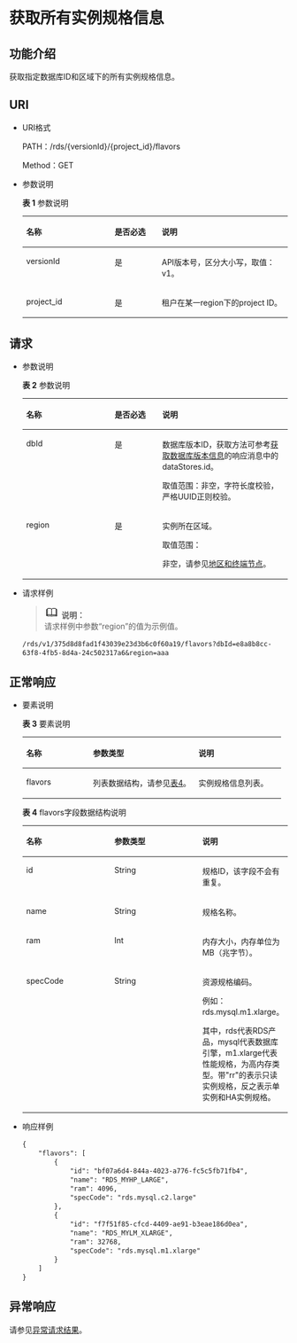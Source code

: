 # 获取所有实例规格信息<a name="zh-cn_topic_0032347783"></a>

## 功能介绍<a name="section25483595"></a>

获取指定数据库ID和区域下的所有实例规格信息。

## URI<a name="section28025763"></a>

-   URI格式

    PATH：/rds/\{versionId\}/\{project\_id\}/flavors

    Method：GET

-   参数说明

    **表 1**  参数说明

    <a name="table4657088"></a>
    <table><thead align="left"><tr id="row60083059"><th class="cellrowborder" valign="top" width="33.33333333333333%" id="mcps1.2.4.1.1"><p id="p34889605"><a name="p34889605"></a><a name="p34889605"></a>名称</p>
    </th>
    <th class="cellrowborder" valign="top" width="17.731773177317734%" id="mcps1.2.4.1.2"><p id="p7485743"><a name="p7485743"></a><a name="p7485743"></a>是否必选</p>
    </th>
    <th class="cellrowborder" valign="top" width="48.93489348934894%" id="mcps1.2.4.1.3"><p id="p2365466"><a name="p2365466"></a><a name="p2365466"></a>说明</p>
    </th>
    </tr>
    </thead>
    <tbody><tr id="row51817672145052"><td class="cellrowborder" valign="top" width="33.33333333333333%" headers="mcps1.2.4.1.1 "><p id="p42202197145056"><a name="p42202197145056"></a><a name="p42202197145056"></a>versionId</p>
    </td>
    <td class="cellrowborder" valign="top" width="17.731773177317734%" headers="mcps1.2.4.1.2 "><p id="p62934815145056"><a name="p62934815145056"></a><a name="p62934815145056"></a>是</p>
    </td>
    <td class="cellrowborder" valign="top" width="48.93489348934894%" headers="mcps1.2.4.1.3 "><p id="p64555245145056"><a name="p64555245145056"></a><a name="p64555245145056"></a>API版本号，区分大小写，取值：v1。</p>
    </td>
    </tr>
    <tr id="row57385070"><td class="cellrowborder" valign="top" width="33.33333333333333%" headers="mcps1.2.4.1.1 "><p id="p17679057"><a name="p17679057"></a><a name="p17679057"></a>project_id</p>
    </td>
    <td class="cellrowborder" valign="top" width="17.731773177317734%" headers="mcps1.2.4.1.2 "><p id="p22717550"><a name="p22717550"></a><a name="p22717550"></a>是</p>
    </td>
    <td class="cellrowborder" valign="top" width="48.93489348934894%" headers="mcps1.2.4.1.3 "><p id="p11677197163722"><a name="p11677197163722"></a><a name="p11677197163722"></a>租户在某一region下的project ID。</p>
    </td>
    </tr>
    </tbody>
    </table>


## 请求<a name="section50905282"></a>

-   参数说明

    **表 2**  参数说明

    <a name="table50945089161848"></a>
    <table><thead align="left"><tr id="row57468408161848"><th class="cellrowborder" valign="top" width="33.33%" id="mcps1.2.4.1.1"><p id="p24429446161848"><a name="p24429446161848"></a><a name="p24429446161848"></a>名称</p>
    </th>
    <th class="cellrowborder" valign="top" width="17.919999999999998%" id="mcps1.2.4.1.2"><p id="p32628076161848"><a name="p32628076161848"></a><a name="p32628076161848"></a>是否必选</p>
    </th>
    <th class="cellrowborder" valign="top" width="48.75%" id="mcps1.2.4.1.3"><p id="p25628499161848"><a name="p25628499161848"></a><a name="p25628499161848"></a>说明</p>
    </th>
    </tr>
    </thead>
    <tbody><tr id="row62642530161848"><td class="cellrowborder" valign="top" width="33.33%" headers="mcps1.2.4.1.1 "><p id="p40880194161848"><a name="p40880194161848"></a><a name="p40880194161848"></a>dbId</p>
    </td>
    <td class="cellrowborder" valign="top" width="17.919999999999998%" headers="mcps1.2.4.1.2 "><p id="p22961435161848"><a name="p22961435161848"></a><a name="p22961435161848"></a>是</p>
    </td>
    <td class="cellrowborder" valign="top" width="48.75%" headers="mcps1.2.4.1.3 "><p id="p47936916161848"><a name="p47936916161848"></a><a name="p47936916161848"></a>数据库版本ID，获取方法可参考<a href="获取数据库版本信息.md">获取数据库版本信息</a>的响应消息中的dataStores.id。</p>
    <p id="p57684949161848"><a name="p57684949161848"></a><a name="p57684949161848"></a>取值范围：非空，字符长度校验，严格UUID正则校验。</p>
    </td>
    </tr>
    <tr id="row49402496161848"><td class="cellrowborder" valign="top" width="33.33%" headers="mcps1.2.4.1.1 "><p id="p42179265161848"><a name="p42179265161848"></a><a name="p42179265161848"></a>region</p>
    </td>
    <td class="cellrowborder" valign="top" width="17.919999999999998%" headers="mcps1.2.4.1.2 "><p id="p61077343161848"><a name="p61077343161848"></a><a name="p61077343161848"></a>是</p>
    </td>
    <td class="cellrowborder" valign="top" width="48.75%" headers="mcps1.2.4.1.3 "><p id="p48317761161848"><a name="p48317761161848"></a><a name="p48317761161848"></a>实例所在区域。</p>
    <p id="p1715661014187"><a name="p1715661014187"></a><a name="p1715661014187"></a>取值范围：</p>
    <p id="p4671796212030"><a name="p4671796212030"></a><a name="p4671796212030"></a>非空，请参见<a href="http://developer.huaweicloud.com/dev/endpoint" target="_blank" rel="noopener noreferrer">地区和终端节点</a>。</p>
    </td>
    </tr>
    </tbody>
    </table>

-   请求样例

    >![](public_sys-resources/icon-note.gif) **说明：**   
    >请求样例中参数“region”的值为示例值。  

    ```
    /rds/v1/375d8d8fad1f43039e23d3b6c0f60a19/flavors?dbId=e8a8b8cc-63f8-4fb5-8d4a-24c502317a6&region=aaa
    ```


## 正常响应<a name="section55494360"></a>

-   要素说明

    **表 3**  要素说明

    <a name="table29752153"></a>
    <table><thead align="left"><tr id="row62070345"><th class="cellrowborder" valign="top" width="25.81258125812581%" id="mcps1.2.4.1.1"><p id="p61642077"><a name="p61642077"></a><a name="p61642077"></a>名称</p>
    </th>
    <th class="cellrowborder" valign="top" width="40.854085408540854%" id="mcps1.2.4.1.2"><p id="p26952341"><a name="p26952341"></a><a name="p26952341"></a>参数类型</p>
    </th>
    <th class="cellrowborder" valign="top" width="33.33333333333333%" id="mcps1.2.4.1.3"><p id="p35656026"><a name="p35656026"></a><a name="p35656026"></a>说明</p>
    </th>
    </tr>
    </thead>
    <tbody><tr id="row2456979"><td class="cellrowborder" valign="top" width="25.81258125812581%" headers="mcps1.2.4.1.1 "><p id="p64797609"><a name="p64797609"></a><a name="p64797609"></a>flavors</p>
    </td>
    <td class="cellrowborder" valign="top" width="40.854085408540854%" headers="mcps1.2.4.1.2 "><p id="p14114947"><a name="p14114947"></a><a name="p14114947"></a>列表数据结构，请参见<a href="#zh-cn_topic_0032347783__table34207804">表4</a>。</p>
    </td>
    <td class="cellrowborder" valign="top" width="33.33333333333333%" headers="mcps1.2.4.1.3 "><p id="p22140377"><a name="p22140377"></a><a name="p22140377"></a>实例规格信息列表。</p>
    </td>
    </tr>
    </tbody>
    </table>

    **表 4**  flavors字段数据结构说明

    <a name="table34207804"></a>
    <table><thead align="left"><tr id="row41360766"><th class="cellrowborder" valign="top" width="33.33333333333333%" id="mcps1.2.4.1.1"><p id="p61887768"><a name="p61887768"></a><a name="p61887768"></a>名称</p>
    </th>
    <th class="cellrowborder" valign="top" width="33.33333333333333%" id="mcps1.2.4.1.2"><p id="p46853302"><a name="p46853302"></a><a name="p46853302"></a>参数类型</p>
    </th>
    <th class="cellrowborder" valign="top" width="33.33333333333333%" id="mcps1.2.4.1.3"><p id="p37021121"><a name="p37021121"></a><a name="p37021121"></a>说明</p>
    </th>
    </tr>
    </thead>
    <tbody><tr id="row45920800"><td class="cellrowborder" valign="top" width="33.33333333333333%" headers="mcps1.2.4.1.1 "><p id="p28597308"><a name="p28597308"></a><a name="p28597308"></a>id</p>
    </td>
    <td class="cellrowborder" valign="top" width="33.33333333333333%" headers="mcps1.2.4.1.2 "><p id="p34680572"><a name="p34680572"></a><a name="p34680572"></a>String</p>
    </td>
    <td class="cellrowborder" valign="top" width="33.33333333333333%" headers="mcps1.2.4.1.3 "><p id="p57662920"><a name="p57662920"></a><a name="p57662920"></a>规格ID，该字段不会有重复。</p>
    </td>
    </tr>
    <tr id="row49204239"><td class="cellrowborder" valign="top" width="33.33333333333333%" headers="mcps1.2.4.1.1 "><p id="p26120409"><a name="p26120409"></a><a name="p26120409"></a>name</p>
    </td>
    <td class="cellrowborder" valign="top" width="33.33333333333333%" headers="mcps1.2.4.1.2 "><p id="p35378404"><a name="p35378404"></a><a name="p35378404"></a>String</p>
    </td>
    <td class="cellrowborder" valign="top" width="33.33333333333333%" headers="mcps1.2.4.1.3 "><p id="p47078488"><a name="p47078488"></a><a name="p47078488"></a>规格名称。</p>
    </td>
    </tr>
    <tr id="row21053208"><td class="cellrowborder" valign="top" width="33.33333333333333%" headers="mcps1.2.4.1.1 "><p id="p27588283"><a name="p27588283"></a><a name="p27588283"></a>ram</p>
    </td>
    <td class="cellrowborder" valign="top" width="33.33333333333333%" headers="mcps1.2.4.1.2 "><p id="p20058459"><a name="p20058459"></a><a name="p20058459"></a>Int</p>
    </td>
    <td class="cellrowborder" valign="top" width="33.33333333333333%" headers="mcps1.2.4.1.3 "><p id="p14122463"><a name="p14122463"></a><a name="p14122463"></a>内存大小，内存单位为MB（兆字节）。</p>
    </td>
    </tr>
    <tr id="row5478338319340"><td class="cellrowborder" valign="top" width="33.33333333333333%" headers="mcps1.2.4.1.1 "><p id="p32176836193428"><a name="p32176836193428"></a><a name="p32176836193428"></a>specCode</p>
    </td>
    <td class="cellrowborder" valign="top" width="33.33333333333333%" headers="mcps1.2.4.1.2 "><p id="p731283419340"><a name="p731283419340"></a><a name="p731283419340"></a>String</p>
    </td>
    <td class="cellrowborder" valign="top" width="33.33333333333333%" headers="mcps1.2.4.1.3 "><p id="p12328599195618"><a name="p12328599195618"></a><a name="p12328599195618"></a>资源规格编码。</p>
    <p id="p39382216112854"><a name="p39382216112854"></a><a name="p39382216112854"></a>例如：rds.mysql.m1.xlarge。</p>
    <p id="p43848530195618"><a name="p43848530195618"></a><a name="p43848530195618"></a>其中，rds代表RDS产品，mysql代表数据库引擎，m1.xlarge代表性能规格，为高内存类型。带"rr"的表示只读实例规格，反之表示单实例和HA实例规格。</p>
    </td>
    </tr>
    </tbody>
    </table>


-   响应样例

    ```
    {
        "flavors": [
            {
                "id": "bf07a6d4-844a-4023-a776-fc5c5fb71fb4",
                "name": "RDS_MYHP_LARGE",
                "ram": 4096,
                "specCode": "rds.mysql.c2.large"
            },
            {
                "id": "f7f51f85-cfcd-4409-ae91-b3eae186d0ea",
                "name": "RDS_MYLM_XLARGE",
                "ram": 32768,
                "specCode": "rds.mysql.m1.xlarge"
            }
        ]
    }
    ```


## 异常响应<a name="section29687198"></a>

请参见[异常请求结果](异常请求结果.md)。


